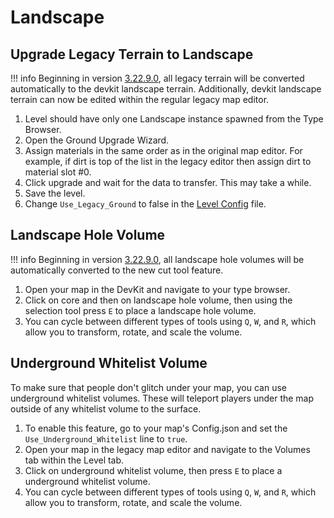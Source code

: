 # Landscape

## Upgrade Legacy Terrain to Landscape

!!! info
    Beginning in version [3.22.9.0](https://store.steampowered.com/news/app/304930/view/3212766758952510190 "3.22.9.0"), all legacy terrain will be converted automatically to the devkit landscape terrain. Additionally, devkit landscape terrain can now be edited within the regular legacy map editor.

1. Level should have only one Landscape instance spawned from the Type Browser.
2. Open the Ground Upgrade Wizard.
3. Assign materials in the same order as in the original map editor. For example, if dirt is top of the list in the legacy editor then assign dirt to material slot #0.
4. Click upgrade and wait for the data to transfer. This may take a while.
5. Save the level.
6. Change `Use_Legacy_Ground` to false in the [Level Config](LevelConfig.md) file.

## Landscape Hole Volume

!!! info
    Beginning in version [3.22.9.0](https://store.steampowered.com/news/app/304930/view/3212766758952510190 "3.22.9.0"), all landscape hole volumes will be automatically converted to the new cut tool feature.
    
1. Open your map in the DevKit and navigate to your type browser.
2. Click on core and then on landscape hole volume, then using the selection tool press `E` to place a landscape hole volume.
3. You can cycle between different types of tools using `Q`, `W`, and `R`, which allow you to transform, rotate, and scale the volume.

## Underground Whitelist Volume

To make sure that people don't glitch under your map, you can use underground whitelist volumes. These will teleport players under the map outside of any whitelist volume to the surface.

1. To enable this feature, go to your map's Config.json and set the `Use_Underground_Whitelist` line to `true`.
2. Open your map in the legacy map editor and navigate to the Volumes tab within the Level tab.
3. Click on underground whitelist volume, then press `E` to place a underground whitelist volume.
4. You can cycle between different types of tools using `Q`, `W`, and `R`, which allow you to transform, rotate, and scale the volume.

